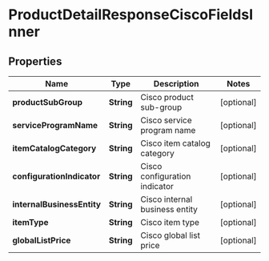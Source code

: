 

# ProductDetailResponseCiscoFieldsInner


## Properties

| Name | Type | Description | Notes |
|------------ | ------------- | ------------- | -------------|
|**productSubGroup** | **String** | Cisco product sub-group |  [optional] |
|**serviceProgramName** | **String** | Cisco service program name |  [optional] |
|**itemCatalogCategory** | **String** | Cisco item catalog category |  [optional] |
|**configurationIndicator** | **String** | Cisco configuration indicator |  [optional] |
|**internalBusinessEntity** | **String** | Cisco internal business entity |  [optional] |
|**itemType** | **String** | Cisco item type |  [optional] |
|**globalListPrice** | **String** | Cisco global list price |  [optional] |



